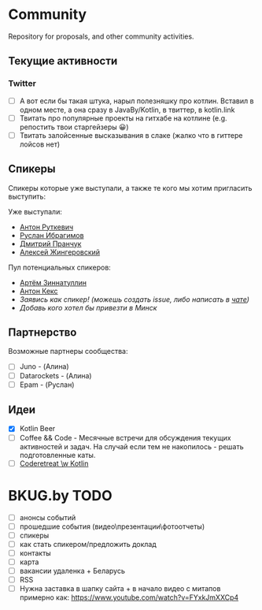 # Community
Repository for proposals, and other community activities.


## Текущие активности

### Twitter 

- [ ] А вот если бы такая штука, нарыл полезняшку про котлин. Вставил в одном месте, а она сразу в JavaBy/Kotlin, в твиттер, в kotlin.link
- [ ]  Твитать про популярные проекты на гитхабе на котлине (e.g. репостить твои старгейзеры :grinning:)
- [ ] Твитать залойсенные высказывания в слаке (жалко что в гиттере лойсов нет)

## Спикеры

Спикеры которые уже выступали, а также те кого мы хотим пригласить выступить:

Уже выступали:

* [Антон Руткевич](https://github.com/AntonRutkevich)
* [Руслан Ибрагимов](https://github.com/IRus)
* [Дмитрий Пранчук](https://github.com/cortwave)
* [Алексей Жингеровский](https://github.com/aliaksei-lithium)

Пул потенциальных спикеров:

* [Артём Зиннатуллин](https://github.com/artem-zinnatullin)
* [Антон Кекс](https://github.com/angryziber)
* _Заявись как спикер! (можешь создать issue, либо написать в [чате](https://t.me/belarus_kug))_
* _Добавь кого хотел бы привезти в Минск_

## Партнерство

Возможные партнеры сообщества:

- [ ] Juno - (Алина)
- [ ] Datarockets - (Алина)
- [ ] Epam - (Руслан)

## Идеи

* [x] Kotlin Beer
* [ ] Coffee && Code - Месячные встречи для обсуждения текущих активностей и задач. На случай если тем не накопилось - решать подготовленные каты.
* [ ] [Coderetreat \w Kotlin](http://coderetreat.org/about)

# BKUG.by TODO

- [ ] анонсы событий
- [ ] прошедшие события (видео\презентации\фотоотчеты)
- [ ] спикеры
- [ ] как стать спикером/предложить доклад
- [ ] контакты
- [ ] карта
- [ ] вакансии удаленка + Беларусь
- [ ] RSS
- [ ] Нужна заставка в шапку сайта + в начало видео с митапов примерно как: https://www.youtube.com/watch?v=FYxkJmXXCp4
